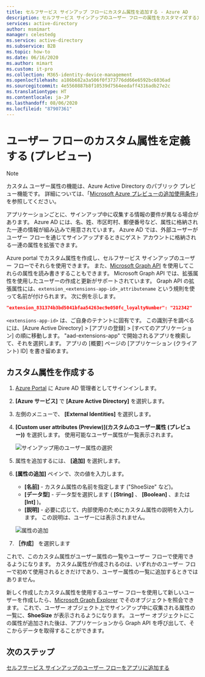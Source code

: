 ```yaml
---
title: セルフサービス サインアップ フローにカスタム属性を追加する - Azure AD
description: セルフサービス サインアップのユーザー フローの属性をカスタマイズする方法について説明します。
services: active-directory
author: msmimart
manager: celestedg
ms.service: active-directory
ms.subservice: B2B
ms.topic: how-to
ms.date: 06/16/2020
ms.author: mimart
ms.custom: it-pro
ms.collection: M365-identity-device-management
ms.openlocfilehash: a186b682a3a506f0f373776dd66e6592bc6036ad
ms.sourcegitcommit: 4e5560887b8f10539d7564eedaff4316adb27e2c
ms.translationtype: HT
ms.contentlocale: ja-JP
ms.lasthandoff: 08/06/2020
ms.locfileid: "87907361"
---
```

# <a name="define-custom-attributes-for-user-flows-preview"></a>ユーザー フローのカスタム属性を定義する (プレビュー)

> [!NOTE]
> カスタム ユーザー属性の機能は、Azure Active Directory のパブリック プレビュー機能です。 詳細については、「[Microsoft Azure プレビューの追加使用条件](https://azure.microsoft.com/support/legal/preview-supplemental-terms/)」を参照してください。

アプリケーションごとに、サインアップ中に収集する情報の要件が異なる場合があります。 Azure AD には、名、姓、市区町村、郵便番号など、属性に格納された一連の情報が組み込みで用意されています。 Azure AD では、外部ユーザーがユーザー フローを通じてサインアップするときにゲスト アカウントに格納される一連の属性を拡張できます。

Azure portal でカスタム属性を作成し、セルフサービス サインアップのユーザー フローでそれらを使用できます。 また、[Microsoft Graph API](https://docs.microsoft.com/azure/active-directory-b2c/manage-user-accounts-graph-api) を使用してこれらの属性を読み書きすることもできます。 Microsoft Graph API では、拡張属性を使用したユーザーの作成と更新がサポートされています。 Graph API の拡張属性には、`extension_<extensions-app-id>_attributename` という規則を使って名前が付けられます。 次に例を示します。

```JSON
"extension_831374b3bd5041bfaa54263ec9e050fc_loyaltyNumber": "212342"
```

`<extensions-app-id>` は、ご自身のテナントに固有です。 この識別子を調べるには、[Azure Active Directory] > [アプリの登録] > [すべてのアプリケーション] の順に移動します。 "aad-extensions-app" で開始されるアプリを検索して、それを選択します。 アプリの [概要] ページの [アプリケーション (クライアント) ID] を書き留めます。

## <a name="create-a-custom-attribute"></a>カスタム属性を作成する

1. [Azure Portal](https://portal.azure.com) に Azure AD 管理者としてサインインします。
2. **[Azure サービス]** で **[Azure Active Directory]** を選択します。
3. 左側のメニューで、 **[External Identities]** を選択します。
4. **[Custom user attributes (Preview)]\(カスタムのユーザー属性 (プレビュー)\)** を選択します。 使用可能なユーザー属性が一覧表示されます。

   ![サインアップ用のユーザー属性の選択](media/user-flow-add-custom-attributes/user-attributes.png)

5. 属性を追加するには、 **[追加]** を選択します。
6. **[属性の追加]** ペインで、次の値を入力します。

   - **[名前]** - カスタム属性の名前を指定します ("ShoeSize" など)。
   - **[データ型]** - データ型を選択します ( **[String]** 、 **[Boolean]** 、または **[Int]** )。
   - **[説明]** - 必要に応じて、内部使用のためにカスタム属性の説明を入力します。 この説明は、ユーザーには表示されません。

   ![属性の追加](media/user-flow-add-custom-attributes/add-an-attribute.png)

7. **［作成］** を選択します

これで、このカスタム属性がユーザー属性の一覧やユーザー フローで使用できるようになります。 カスタム属性が作成されるのは、いずれかのユーザー フローで初めて使用されるときだけであり、ユーザー属性の一覧に追加するときではありません。

新しく作成したカスタム属性を使用するユーザー フローを使用して新しいユーザーを作成したら、[Microsoft Graph Explorer](https://developer.microsoft.com/graph/graph-explorer) でそのオブジェクトを照会できます。 これで、ユーザー オブジェクト上でサインアップ中に収集される属性の一覧に、**ShoeSize** が表示されるようになります。 ユーザー オブジェクトにこの属性が追加された後は、アプリケーションから Graph API を呼び出して、そこからデータを取得することができます。

## <a name="next-steps"></a>次のステップ

[セルフサービス サインアップのユーザー フローをアプリに追加する](self-service-sign-up-user-flow.md)
